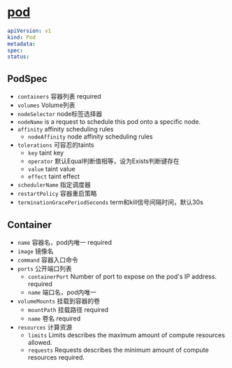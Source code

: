 # [pod](https://kubernetes.io/docs/reference/kubernetes-api/workload-resources/pod-v1/)

```yaml
apiVersion: v1
kind: Pod
metadata:
spec:
status:
```

## PodSpec

- `containers` 容器列表 required
- `volumes` Volume列表
- `nodeSelector` node标签选择器
- `nodeName` is a request to schedule this pod onto a specific node.
- `affinity` affinity scheduling rules
  - `nodeAffinity` node affinity scheduling rules
- `tolerations` 可容忍的taints
  - `key` taint key
  - `operator` 默认Equal判断值相等，设为Exists判断键存在
  - `value` taint value
  - `effect` taint effect
- `schedulerName` 指定调度器
- `restartPolicy` 容器重启策略
- `terminationGracePeriodSeconds` term和kill信号间隔时间，默认30s

## Container

- `name` 容器名，pod内唯一 required
- `image` 镜像名
- `command` 容器入口命令
- `ports` 公开端口列表
  - `containerPort` Number of port to expose on the pod's IP address. required
  - `name` 端口名，pod内唯一
- `volumeMounts` 挂载到容器的卷
  - `mountPath` 挂载路径 required
  - `name` 卷名 required
- `resources` 计算资源
  - `limits` Limits describes the maximum amount of compute resources allowed.
  - `requests` Requests describes the minimum amount of compute resources required.

